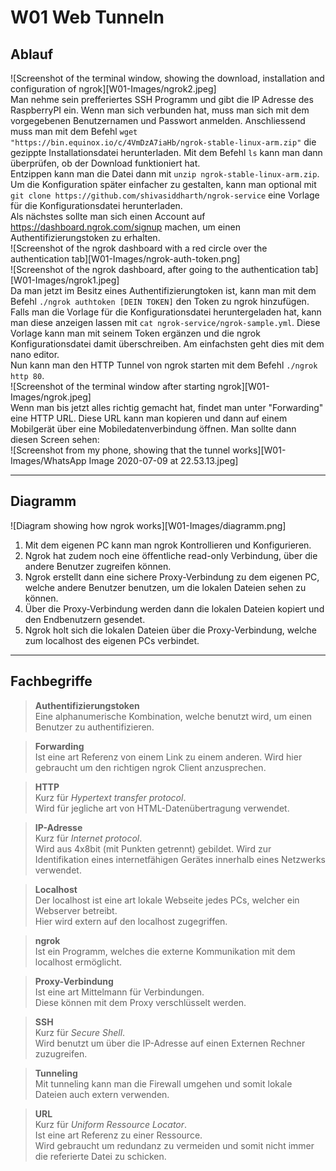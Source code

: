 # W01 Web Tunneln  
## Ablauf
![Screenshot of the terminal window, showing the download, installation and configuration of ngrok][W01-Images/ngrok2.jpeg]  
Man nehme sein prefferiertes SSH Programm und gibt die IP Adresse des RaspberryPI ein. Wenn man sich verbunden hat, muss man sich mit dem vorgegebenen Benutzernamen und Passwort anmelden. Anschliessend muss man mit dem Befehl `wget "https://bin.equinox.io/c/4VmDzA7iaHb/ngrok-stable-linux-arm.zip"` die gezippte Installationsdatei herunterladen. Mit dem Befehl `ls` kann man dann überprüfen, ob der Download funktioniert hat.  
Entzippen kann man die Datei dann mit `unzip ngrok-stable-linux-arm.zip`.  
Um die Konfiguration später einfacher zu gestalten, kann man optional mit `git clone https://github.com/shivasiddharth/ngrok-service` eine Vorlage für die Konfigurationsdatei herunterladen.  
Als nächstes sollte man sich einen Account auf https://dashboard.ngrok.com/signup machen, um einen Authentifizierungstoken zu erhalten.  
![Screenshot of the ngrok dashboard with a red circle over the authentication tab][W01-Images/ngrok-auth-token.png]  
![Screenshot of the ngrok dashboard, after going to the authentication tab][W01-Images/ngrok1.jpeg]  
Da man jetzt im Besitz eines Authentifizierungtoken ist, kann man mit dem Befehl `./ngrok authtoken [DEIN TOKEN]` den Token zu ngrok hinzufügen.  
Falls man die Vorlage für die Konfigurationsdatei heruntergeladen hat, kann man diese anzeigen lassen mit `cat ngrok-service/ngrok-sample.yml`. Diese Vorlage kann man mit seinem Token ergänzen und die ngrok Konfigurationsdatei damit überschreiben. Am einfachsten geht dies mit dem nano editor.  
Nun kann man den HTTP Tunnel von ngrok starten mit dem Befehl `./ngrok http 80`.  
![Screenshot of the terminal window after starting ngrok][W01-Images/ngrok.jpeg]  
Wenn man bis jetzt alles richtig gemacht hat, findet man unter "Forwarding" eine HTTP URL. Diese URL kann man kopieren und dann auf einem Mobilgerät über eine Mobiledatenverbindung öffnen. Man sollte dann diesen Screen sehen:  
![Screenshot from my phone, showing that the tunnel works][W01-Images/WhatsApp Image 2020-07-09 at 22.53.13.jpeg]  

---  
## Diagramm  
![Diagram showing how ngrok works][W01-Images/diagramm.png]  
1. Mit dem eigenen PC kann man ngrok Kontrollieren und Konfigurieren.  
2. Ngrok hat zudem noch eine öffentliche read-only Verbindung, über die andere Benutzer zugreifen können.  
3. Ngrok erstellt dann eine sichere Proxy-Verbindung zu dem eigenen PC, welche andere Benutzer benutzen, um die lokalen Dateien sehen zu können.  
4. Über die Proxy-Verbindung werden dann die lokalen Dateien kopiert und den Endbenutzern gesendet.  
5. Ngrok holt sich die lokalen Dateien über die Proxy-Verbindung, welche zum localhost des eigenen PCs verbindet.  

---  
## Fachbegriffe
> **Authentifizierungstoken**  
> Eine alphanumerische Kombination, welche benutzt wird, um einen Benutzer zu authentifizieren.  

  
> **Forwarding**  
> Ist eine art Referenz von einem Link zu einem anderen. Wird hier gebraucht um den richtigen ngrok Client anzusprechen.  

  
> **HTTP**  
> Kurz für *Hypertext transfer protocol*.  
> Wird für jegliche art von HTML-Datenübertragung verwendet.  

  
> **IP-Adresse**  
> Kurz für *Internet protocol*.  
> Wird aus 4x8bit (mit Punkten getrennt) gebildet.
> Wird zur Identifikation eines internetfähigen Gerätes innerhalb eines Netzwerks verwendet.  

  
> **Localhost**  
> Der localhost ist eine art lokale Webseite jedes PCs, welcher ein Webserver betreibt.  
> Hier wird extern auf den localhost zugegriffen.

  
> **ngrok**  
> Ist ein Programm, welches die externe Kommunikation mit dem localhost ermöglicht.  

  
> **Proxy-Verbindung**  
> Ist eine art Mittelmann für Verbindungen.  
> Diese können mit dem Proxy verschlüsselt werden.  

  
> **SSH**  
> Kurz für *Secure Shell*.  
> Wird benutzt um über die IP-Adresse auf einen Externen Rechner zuzugreifen.  

  
> **Tunneling**  
> Mit tunneling kann man die Firewall umgehen und somit lokale Dateien auch extern verwenden.  

  
> **URL**  
> Kurz für *Uniform Ressource Locator*.  
> Ist eine art Referenz zu einer Ressource.  
> Wird gebraucht um redundanz zu vermeiden und somit nicht immer die referierte Datei zu schicken.